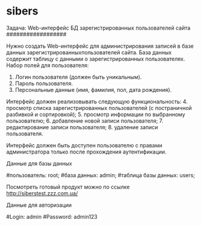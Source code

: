 # sibers

Задача: Web-интерфейс БД зарегистрированных
пользователей сайта
##################

Нужно создать Web-интерфейс для администрирования записей в базе данных зарегистрированныхпользователей сайта.
База данных содержит таблицу с данными о зарегистрированных пользователях.
Набор полей для пользователя:

1. Логин пользователя (должен быть уникальным).
2. Пароль пользователя.
3. Персональные данные (имя, фамилия, пол, дата рождения).

Интерфейс должен реализовывать следующую функциональность:
4. просмотр списка зарегистрированных пользователей (с постраничной разбивкой
   и сортировкой);
5. просмотр информации по выбранному пользователю;
6. добавление новой записи пользователя;
7. редактирование записи пользователя;
8. удаление записи пользователя.


   Интерфейс должен быть доступен пользователю с правами администратора только
   после прохождения аутентификации.


Данные для базы данных

#пользователь: root;
#база данных: admin;
#таблица базы данных: users;

Посмотреть готовый продукт можно по ссылке http://siberstest.zzz.com.ua/


Данные для авторизации

#Login: admin
#Password: admin123
